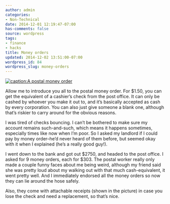 ```yaml
---
author: admin
categories:
- Non-Technical
date: 2014-12-01 12:19:47-07:00
has-comments: false
source: wordpress
tags:
- finance
- hacks
title: Money orders
updated: 2014-12-02 13:51:00-07:00
wordpress_id: 84
wordpress_slug: money-orders
---
```

[![caption:A postal money order](/wp-content/uploads/2014/12/Figure6-300x237.jpg)](/wp-content/uploads/2014/12/Figure6.jpg)

Allow me to introduce you all to the postal money order. For $1.50, you can get the equivalent of a cashier’s check from the post office. It can only be cashed by whoever you make it out to, and it’s basically accepted as cash by every corporation. You can also just give someone a blank one, although that’s riskier to carry around for the obvious reasons.

I was tired of checks bouncing. I can’t be bothered to make sure my account remains such-and-such, which means it happens sometimes, especially times like now when I’m poor. So I asked my landlord if I could pay by money order–he’d never heard of them before, but seemed okay with it when I explained (he’s a really good guy!).

I went down to the bank and got out $2750, and headed to the post office. I asked for 9 money orders, each for $303. The postal worker really only made a couple funny faces about me being weird, although my friend said she was pretty loud about my walking out with that much cash-equivalent, it went pretty well. And I immediately endorsed all the money orders so now they can lie around the hose safely.

Also, they come with attachable receipts (shown in the picture) in case you lose the check and need a replacement, so that’s nice.
